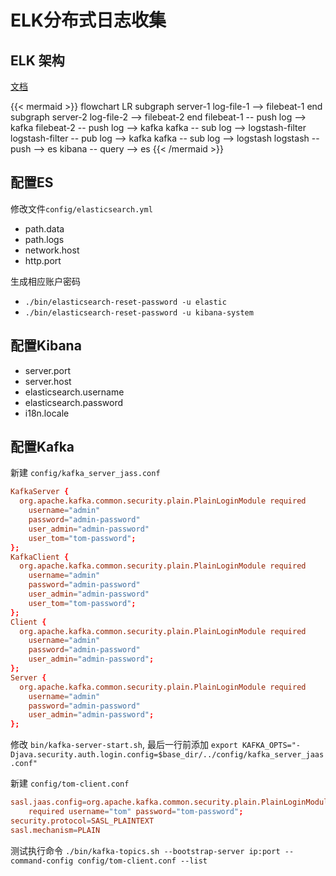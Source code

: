 # ELK分布式日志收集


<!--more-->

## ELK 架构

[文档](https://www.elastic.co/guide/index.html)

{{< mermaid >}}
flowchart LR
    subgraph server-1
        log-file-1 --> filebeat-1
    end
    subgraph server-2
        log-file-2 --> filebeat-2
    end
    filebeat-1 -- push log --> kafka
    filebeat-2 -- push log --> kafka
    kafka -- sub log --> logstash-filter
    logstash-filter -- pub log --> kafka
    kafka -- sub log --> logstash
    logstash -- push --> es
    kibana -- query --> es
{{< /mermaid >}}


## 配置ES

修改文件`config/elasticsearch.yml`

- path.data
- path.logs
- network.host
- http.port

生成相应账户密码
- `./bin/elasticsearch-reset-password -u elastic`
- `./bin/elasticsearch-reset-password -u kibana-system`


## 配置Kibana

- server.port
- server.host
- elasticsearch.username
- elasticsearch.password
- i18n.locale


## 配置Kafka

新建 `config/kafka_server_jass.conf`

```conf
KafkaServer {
  org.apache.kafka.common.security.plain.PlainLoginModule required
    username="admin"
    password="admin-password"
    user_admin="admin-password"
    user_tom="tom-password";
};
KafkaClient {
  org.apache.kafka.common.security.plain.PlainLoginModule required
    username="admin"
    password="admin-password"
    user_admin="admin-password"
    user_tom="tom-password";
};
Client {
  org.apache.kafka.common.security.plain.PlainLoginModule required
    username="admin"
    password="admin-password"
    user_admin="admin-password";
};
Server {
  org.apache.kafka.common.security.plain.PlainLoginModule required
    username="admin"
    password="admin-password"
    user_admin="admin-password";
};
```

修改 `bin/kafka-server-start.sh`, 最后一行前添加 `export KAFKA_OPTS="-Djava.security.auth.login.config=$base_dir/../config/kafka_server_jaas.conf"`

新建 `config/tom-client.conf`

```conf
sasl.jaas.config=org.apache.kafka.common.security.plain.PlainLoginModule \
    required username="tom" password="tom-password";
security.protocol=SASL_PLAINTEXT
sasl.mechanism=PLAIN
```

测试执行命令 `./bin/kafka-topics.sh --bootstrap-server ip:port --command-config config/tom-client.conf --list`


